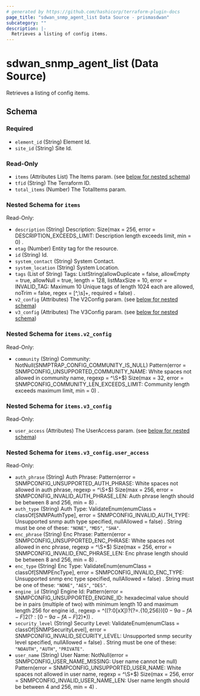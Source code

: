 ```yaml
---
# generated by https://github.com/hashicorp/terraform-plugin-docs
page_title: "sdwan_snmp_agent_list Data Source - prismasdwan"
subcategory: ""
description: |-
  Retrieves a listing of config items.
---
```


# sdwan_snmp_agent_list (Data Source)

Retrieves a listing of config items.



<!-- schema generated by tfplugindocs -->
## Schema

### Required

- `element_id` (String) Element Id.
- `site_id` (String) Site Id.

### Read-Only

- `items` (Attributes List) The Items param. (see [below for nested schema](#nestedatt--items))
- `tfid` (String) The Terraform ID.
- `total_items` (Number) The TotalItems param.

<a id="nestedatt--items"></a>
### Nested Schema for `items`

Read-Only:

- `description` (String) Description: Size(max = 256, error = DESCRIPTION_EXCEEDS_LIMIT: Description length exceeds limit, min = 0) .
- `etag` (Number) Entity tag for the resource.
- `id` (String) Id.
- `system_contact` (String) System Contact.
- `system_location` (String) System Location.
- `tags` (List of String) Tags: ListString(allowDuplicate = false, allowEmpty = true, allowNull = true, length = 128, listMaxSize = 10, error = INVALID_TAG: Maximum 10 Unique tags of length 1024 each are allowed, noTrim = false, regex = [^,\\s]+, required = false) .
- `v2_config` (Attributes) The V2Config param. (see [below for nested schema](#nestedatt--items--v2_config))
- `v3_config` (Attributes) The V3Config param. (see [below for nested schema](#nestedatt--items--v3_config))

<a id="nestedatt--items--v2_config"></a>
### Nested Schema for `items.v2_config`

Read-Only:

- `community` (String) Community: NotNull(SNMPTRAP_CONFIG_COMMUNITY_IS_NULL) Pattern(error = SNMPCONFIG_UNSUPPORTED_COMMUNITY_NAME: White spaces not allowed in community name, regexp = ^\\S+$) Size(max = 32, error = SNMPCONFIG_COMMUNITY_LEN_EXCEEDS_LIMIT: Community length exceeds maximum limit, min = 0) .


<a id="nestedatt--items--v3_config"></a>
### Nested Schema for `items.v3_config`

Read-Only:

- `user_access` (Attributes) The UserAccess param. (see [below for nested schema](#nestedatt--items--v3_config--user_access))

<a id="nestedatt--items--v3_config--user_access"></a>
### Nested Schema for `items.v3_config.user_access`

Read-Only:

- `auth_phrase` (String) Auth Phrase: Pattern(error = SNMPCONFIG_UNSUPPORTED_AUTH_PHRASE: White spaces not allowed in auth phrase, regexp = ^\\S+$) Size(max = 256, error = SNMPCONFIG_INVALID_AUTH_PHRASE_LEN: Auth phrase length should be between 8 and 256, min = 8) .
- `auth_type` (String) Auth Type: ValidateEnum(enumClass = classOf[SNMPAuthType], error = SNMPCONFIG_INVALID_AUTH_TYPE: Unsupported snmp auth type specified, nullAllowed = false) . String must be one of these: `"NONE"`, `"MD5"`, `"SHA"`.
- `enc_phrase` (String) Enc Phrase: Pattern(error = SNMPCONFIG_UNSUPPORTED_ENC_PHRASE: White spaces not allowed in enc phrase, regexp = ^\\S+$) Size(max = 256, error = SNMPCONFIG_INVALID_ENC_PHRASE_LEN: Enc phrase length should be between 8 and 256, min = 8) .
- `enc_type` (String) Enc Type: ValidateEnum(enumClass = classOf[SNMPEncType], error = SNMPCONFIG_INVALID_ENC_TYPE: Unsupported snmp enc type specified, nullAllowed = false) . String must be one of these: `"NONE"`, `"AES"`, `"DES"`.
- `engine_id` (String) Engine Id: Pattern(error = SNMPCONFIG_UNSUPPORTED_ENGINE_ID: hexadecimal value should be in pairs (multiple of two) with minimum length 10 and maximum length 256 for engine id., regexp = ^((?:0[xX])?(?=.{10,256}$)[0-9a-fA-F]{2}(?:[0-9a-fA-F]{2})*)$) .
- `security_level` (String) Security Level: ValidateEnum(enumClass = classOf[SNMPSecurityLevel], error = SNMPCONFIG_INVALID_SECURITY_LEVEL: Unsupported snmp security level specified, nullAllowed = false) . String must be one of these: `"NOAUTH"`, `"AUTH"`, `"PRIVATE"`.
- `user_name` (String) User Name: NotNull(error = SNMPCONFIG_USER_NAME_MISSING: User name cannot be null) Pattern(error = SNMPCONFIG_UNSUPPORTED_USER_NAME: White spaces not allowed in user name, regexp = ^\\S+$) Size(max = 256, error = SNMPCONFIG_INVALID_USER_NAME_LEN: User name length should be between 4 and 256, min = 4) .
